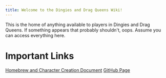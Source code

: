 ```yaml
---
title: Welcome to the Dingies and Drag Queens Wiki!
---
```

This is the home of anything available to players in Dingies and Drag Queens. If something appears that probably shouldn't, oops. Assume you can access everything here.
# Important Links
[Homebrew and Character Creation Document](https://docs.google.com/document/d/1GyZ967od1gMjKSl7hZ31i3rEnH9sMv9GgVYi9SFBdRY/edit?usp=sharing)
[GitHub Page](https://github.com/MythicTy/DingiesAndDragQueens)
